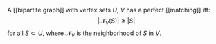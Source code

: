 A [[bipartite graph]] with vertex sets $U$, $V$ has a perfect [[matching]] iff:
$$
|\mathcal{N}_V(S)|\geq|S|
$$
for all $S\subset U$, where $\mathcal{N}_V$ is the neighborhood of $S$ in $V$.